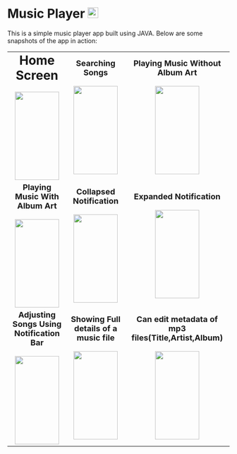 # Music Player <img src="https://github.com/user-attachments/assets/7c8a8742-5550-459c-8716-919466231442" width="24" height="24"/>

This is a simple music player app built using JAVA. Below are some snapshots of the app in action:

<table>
  <tr>
    <td align="center">
      <b style="font-size: 28px;">Home Screen</b><br><br>
      <img src="https://github.com/user-attachments/assets/3989b8b6-3e7a-4a44-9bbb-3b72e18848f6" width="100" height="200"/>
    </td>
    <td align="center">
      <b style="font-size: 18px;">Searching Songs</b><br><br>
      <img src="https://github.com/user-attachments/assets/d388c67a-b1e3-4519-a921-b060b18b235e" width="100" height="200"/>
    </td>
    <td align="center">
      <b style="font-size: 18px;">Playing Music Without Album Art</b><br><br>
      <img src="https://github.com/user-attachments/assets/3a1a21f9-b676-476c-8dd8-ed310c353834" width="100" height="200"/>
    </td>
  </tr>
  <tr>
    <td align="center">
      <b style="font-size: 18px;">Playing Music With Album Art</b><br><br>
      <img src="https://github.com/user-attachments/assets/9297dbcb-4cc4-4418-91bb-76fb8c4d42a3" width="100" height="200"/>
    </td>
    <td align="center">
      <b style="font-size: 18px;">Collapsed Notification</b><br><br>
      <img src="https://github.com/user-attachments/assets/940a937d-da98-4844-935d-31342883c95b" width="100" height="200"/>
    </td>
    <td align="center">
      <b style="font-size: 18px;">Expanded Notification</b><br><br>
      <img src="https://github.com/user-attachments/assets/1144b90f-7309-4024-a6b9-4d468bf0dd4c" width="100" height="200"/>
    </td>
  </tr>
  <tr>
    <td align="center">
      <b style="font-size: 18px;">Adjusting Songs Using Notification Bar</b><br><br>
      <img src="https://github.com/user-attachments/assets/03b6a4cd-fbd3-46e0-905c-d994c2426560" width="100" height="200"/>
    </td>
    <td align="center">
      <b style="font-size: 18px;">Showing Full details of a music file</b><br><br>
      <img src="https://github.com/user-attachments/assets/2698f25a-5fe4-4575-9bd1-ebc395fbf0b0" width="100" height="200"/>
    </td>
    <td align="center">
      <b style="font-size: 18px;">Can edit metadata of mp3 files(Title,Artist,Album)</b><br><br>
      <img src="https://github.com/user-attachments/assets/446a71ca-4464-4f35-aa2d-782c3d510c7f" width="100" height="200"/>
    </td>
  </tr>
</table>


